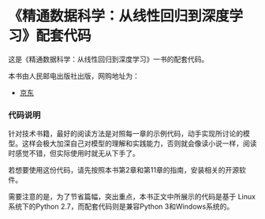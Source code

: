 《精通数据科学：从线性回归到深度学习》配套代码
======================================

这是《精通数据科学：从线性回归到深度学习》一书的配套代码。

本书由人民邮电出版社出版，网购地址为：

* [京东]()



### 代码说明

针对技术书籍，最好的阅读方法是对照每一章的示例代码，动手实现所讨论的模型。这样会极大加深自己对模型的理解和实践能力，否则就会像读小说一样，阅读时感觉不错，但实际使用时就无从下手了。

若想要使用这份代码，请先按照本书第2章和第11章的指南，安装相关的开源软件。需要注意的是，为了节省篇幅，突出重点，本书正文中所展示的代码是基于 Linux 系统下的Python 2.7，而配套代码则是兼容Python 3和Windows系统的。